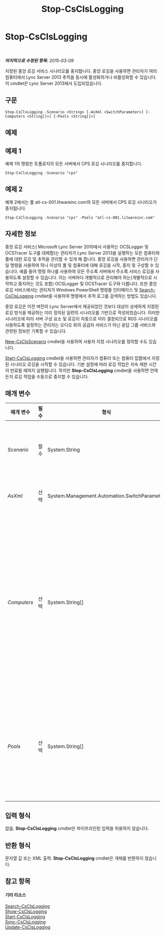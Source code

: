 ﻿---
title: Stop-CsClsLogging
TOCTitle: Stop-CsClsLogging
ms:assetid: 63d0f0d6-5eec-4a16-b834-37611c584f52
ms:mtpsurl: https://technet.microsoft.com/ko-kr/library/JJ619180(v=OCS.15)
ms:contentKeyID: 49303842
ms.date: 08/24/2015
mtps_version: v=OCS.15
ms.translationtype: HT
---

# Stop-CsClsLogging

 

_**마지막으로 수정된 항목:** 2015-03-09_

지정된 중앙 로깅 서비스 시나리오를 중지합니다. 중앙 로깅을 사용하면 관리자가 여러 컴퓨터에서 Lync Server 2013 추적을 동시에 활성화하거나 비활성화할 수 있습니다. 이 cmdlet은 Lync Server 2013에서 도입되었습니다.

## 구문

    Stop-CsClsLogging -Scenario <String> [-AsXml <SwitchParameter>] [-Computers <String[]>] [-Pools <String[]>]

## 예제

## 예제 1

예제 1의 명령은 토폴로지의 모든 서버에서 CPS 로깅 시나리오를 중지합니다.

    Stop-CsClsLogging -Scenario "cps"

## 예제 2

예제 2에서는 풀 atl-cs-001.litwareinc.com의 모든 서버에서 CPS 로깅 시나리오가 중지됩니다.

    Stop-CsClsLogging -Scenario "cps" -Pools "atl-cs-001.litwareinc.com"

## 자세한 정보

중앙 로깅 서비스( Microsoft Lync Server 2010에서 사용하는 OCSLogger 및 OCSTracer 도구를 대체함)는 관리자가 Lync Server 2013을 실행하는 모든 컴퓨터와 풀에 대한 로깅 및 추적을 관리할 수 있게 해 줍니다. 중앙 로깅을 사용하면 관리자가 단일 명령을 사용하여 하나 이상의 풀 및 컴퓨터에 대해 로깅을 시작, 중지 및 구성할 수 있습니다. 예를 들어 명령 하나를 사용하여 모든 주소록 서버에서 주소록 서비스 로깅을 사용하도록 설정할 수 있습니다. 이는 서버마다 개별적으로 관리해야 하는(개별적으로 시작하고 중지하는 것도 포함) OCSLogger 및 OCSTracer 도구와 다릅니다. 또한 중앙 로깅 서비스에서는 관리자가 Windows PowerShell 명령줄 인터페이스 및 [Search-CsClsLogging](search-csclslogging.md) cmdlet을 사용하여 명령에서 추적 로그를 검색하는 방법도 있습니다.

중앙 로깅은 이전 버전의 Lync Server에서 제공되었던 것보다 대상이 상세하게 지정된 로깅 방식을 제공하는 미리 정의된 일련의 시나리오를 기반으로 작성되었습니다. 이러한 시나리오에 따라 서버 구성 요소 및 로깅이 자동으로 미리 결정되므로 RGS 시나리오를 사용하도록 설정하는 관리자는 오디오 회의 공급자 서비스가 아닌 응답 그룹 서비스와 관련된 정보만 기록할 수 있습니다.

[New-CsClsScenario](new-csclsscenario.md) cmdlet을 사용하여 사용자 지정 시나리오를 정의할 수도 있습니다.

[Start-CsClsLogging](start-csclslogging.md) cmdlet을 사용하면 관리자가 컴퓨터 또는 컴퓨터 집합에서 지정된 시나리오 로깅을 시작할 수 있습니다. 기본 설정에 따라 로깅 작업은 지속 제한 시간이 만료될 때까지 실행됩니다. 하지만 **Stop-CsClsLogging** cmdlet을 사용하면 언제든지 로깅 작업을 수동으로 중지할 수 있습니다.

## 매개 변수


<table>
<colgroup>
<col style="width: 25%" />
<col style="width: 25%" />
<col style="width: 25%" />
<col style="width: 25%" />
</colgroup>
<thead>
<tr class="header">
<th>매개 변수</th>
<th>필수</th>
<th>형식</th>
<th>설명</th>
</tr>
</thead>
<tbody>
<tr class="odd">
<td><p><em>Scenario</em></p></td>
<td><p>필수</p></td>
<td><p>System.String</p></td>
<td><p>중지할 중앙 로깅 시나리오의 이름입니다. 이 명령을 사용하여 사용 가능한 시나리오(및 이름)를 반환합니다.</p>
<p>Get-CsClsScenario | Select-Object Name</p></td>
</tr>
<tr class="even">
<td><p><em>AsXml</em></p></td>
<td><p>선택</p></td>
<td><p>System.Management.Automation.SwitchParameter</p></td>
<td><p>이 매개 변수를 지정하면 XML을 사용하여 정보를 반환합니다.</p></td>
</tr>
<tr class="odd">
<td><p><em>Computers</em></p></td>
<td><p>선택</p></td>
<td><p>System.String[]</p></td>
<td><p>관리자가 지정된 서버 또는 서버 집합에서 로깅을 중지합니다. 단일 서버의 로깅을 중지하려면 해당 서버의 정규화된 도메인 이름을 지정합니다. 예를 들면 다음과 같습니다.</p>
<p>-Computers &quot;atl-server-001.litwareinc.com&quot;</p>
<p>컴퓨터 FQDN을 쉼표로 구분하여 여러 서버를 지정할 수 있습니다.</p>
<p>-Computers &quot;atl-server-001.litwareinc.com&quot;,&quot;red-server-002.litwareinc.com&quot;</p>
<p>Computers 매개 변수 또는 Pools 매개 변수를 포함하지 않으면 <strong>Stop-CsClsLogging</strong> cmdlet이 토폴로지의 모든 풀을 대상으로 명령을 실행합니다.</p></td>
</tr>
<tr class="even">
<td><p><em>Pools</em></p></td>
<td><p>선택</p></td>
<td><p>System.String[]</p></td>
<td><p>관리자가 풀의 각 서버에서 로깅을 중지합니다. 풀의 로깅을 중지하려면 해당 풀의 정규화된 도메인 이름을 지정합니다. 예를 들면 다음과 같습니다.</p>
<p>-Pools &quot;atl-cs-001.litwareinc.com&quot;</p>
<p>풀 FQDN을 쉼표로 구분하여 여러 풀을 지정할 수 있습니다.</p>
<p>-Pools &quot;atl-cs-001.litwareinc.com&quot;,&quot;red-cs-002.litwareinc.com&quot;</p></td>
</tr>
</tbody>
</table>


## 입력 형식

없음. **Stop-CsClsLogging** cmdlet은 파이프라인된 입력을 허용하지 않습니다.

## 반환 형식

문자열 값 또는 XML 출력. **Stop-CsClsLogging** cmdlet은 개체를 반환하지 않습니다.

## 참고 항목

#### 기타 리소스

[Search-CsClsLogging](search-csclslogging.md)  
[Show-CsClsLogging](show-csclslogging.md)  
[Start-CsClsLogging](start-csclslogging.md)  
[Sync-CsClsLogging](sync-csclslogging.md)  
[Update-CsClsLogging](update-csclslogging.md)

